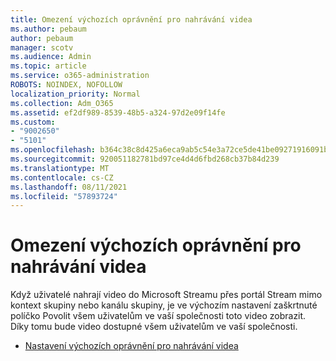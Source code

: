 ```yaml
---
title: Omezení výchozích oprávnění pro nahrávání videa
ms.author: pebaum
author: pebaum
manager: scotv
ms.audience: Admin
ms.topic: article
ms.service: o365-administration
ROBOTS: NOINDEX, NOFOLLOW
localization_priority: Normal
ms.collection: Adm_O365
ms.assetid: ef2df989-8539-48b5-a324-97d2e09f14fe
ms.custom:
- "9002650"
- "5101"
ms.openlocfilehash: b364c38c8d425a6eca9ab5c54e3a72ce5de41be09271916091b636b377c1c9be
ms.sourcegitcommit: 920051182781bd97ce4d4d6fbd268cb37b84d239
ms.translationtype: MT
ms.contentlocale: cs-CZ
ms.lasthandoff: 08/11/2021
ms.locfileid: "57893724"
---
```

# <a name="restrict-default-video-upload-permissions"></a>Omezení výchozích oprávnění pro nahrávání videa

Když uživatelé nahrají video do Microsoft Streamu přes portál Stream mimo kontext skupiny nebo kanálu skupiny, je ve výchozím nastavení zaškrtnuté políčko Povolit všem uživatelům ve vaší společnosti toto video zobrazit. Díky tomu bude video dostupné všem uživatelům ve vaší společnosti.

- [Nastavení výchozích oprávnění pro nahrávání videa](https://docs.microsoft.com/stream/default-video-permissions)

